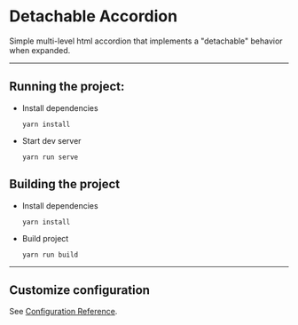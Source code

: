# Detachable Accordion

Simple multi-level html accordion that implements a "detachable" behavior when expanded.

---

## Running the project:

- Install dependencies

  ```
  yarn install
  ```

- Start dev server
  ```
  yarn run serve
  ```

## Building the project

- Install dependencies

  ```
  yarn install
  ```

- Build project
  ```
  yarn run build
  ```

---

## Customize configuration

See [Configuration Reference](https://cli.vuejs.org/config/).

